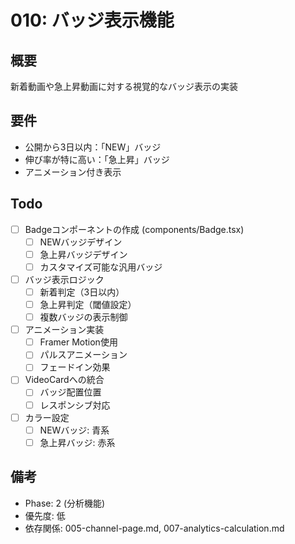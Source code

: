 # 010: バッジ表示機能

## 概要
新着動画や急上昇動画に対する視覚的なバッジ表示の実装

## 要件
- 公開から3日以内：「NEW」バッジ
- 伸び率が特に高い：「急上昇」バッジ
- アニメーション付き表示

## Todo
- [ ] Badgeコンポーネントの作成 (components/Badge.tsx)
  - [ ] NEWバッジデザイン
  - [ ] 急上昇バッジデザイン
  - [ ] カスタマイズ可能な汎用バッジ
- [ ] バッジ表示ロジック
  - [ ] 新着判定（3日以内）
  - [ ] 急上昇判定（閾値設定）
  - [ ] 複数バッジの表示制御
- [ ] アニメーション実装
  - [ ] Framer Motion使用
  - [ ] パルスアニメーション
  - [ ] フェードイン効果
- [ ] VideoCardへの統合
  - [ ] バッジ配置位置
  - [ ] レスポンシブ対応
- [ ] カラー設定
  - [ ] NEWバッジ: 青系
  - [ ] 急上昇バッジ: 赤系

## 備考
- Phase: 2 (分析機能)
- 優先度: 低
- 依存関係: 005-channel-page.md, 007-analytics-calculation.md